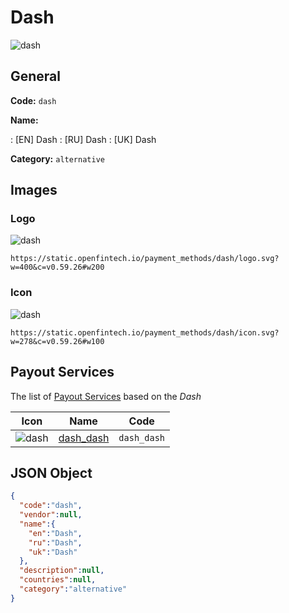 
# Dash 
![dash](https://static.openfintech.io/payment_methods/dash/logo.svg?w=400&c=v0.59.26#w200)  

## General 
**Code:** `dash` 
 
**Name:** 
 
:	[EN] Dash 
:	[RU] Dash 
:	[UK] Dash 
 
**Category:** `alternative` 
 

## Images 

### Logo 
![dash](https://static.openfintech.io/payment_methods/dash/logo.svg?w=400&c=v0.59.26#w200)  

```
https://static.openfintech.io/payment_methods/dash/logo.svg?w=400&c=v0.59.26#w200
```  

### Icon 
![dash](https://static.openfintech.io/payment_methods/dash/icon.svg?w=278&c=v0.59.26#w100)  

```
https://static.openfintech.io/payment_methods/dash/icon.svg?w=278&c=v0.59.26#w100
```  

## Payout Services 
 
The list of [Payout Services](/payout-services/) based on the _Dash_ 

|Icon|Name|Code| 
|:---:|:---:|:---:| 
|![dash](https://static.openfintech.io/payout_methods/dash/icon.svg?w=278&c=v0.59.26#w40) |[dash_dash](/payout-services/dash_dash/)|`dash_dash`| 
 

## JSON Object 

```json
{
  "code":"dash",
  "vendor":null,
  "name":{
    "en":"Dash",
    "ru":"Dash",
    "uk":"Dash"
  },
  "description":null,
  "countries":null,
  "category":"alternative"
}
```  
